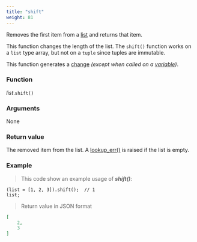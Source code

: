 ```yaml
---
title: "shift"
weight: 81
---
```


Removes the first item from a [list](../../list) and returns that item.

This function changes the length of the list. The `shift()` function works
on a `list` type array, but not on a `tuple` since tuples are immutable.

This function generates a [change](../../../overview/changes) *(except when called on a [variable](../../../overview/variable))*.

### Function

*list*.`shift()`

### Arguments

None

### Return value

The removed item from the list. A [lookup_err()](../../../errors/lookup_err) is raised if the list is empty.

### Example

> This code show an example usage of ***shift()***:

```thingsdb,json_response
(list = [1, 2, 3]).shift();  // 1
list;
```

> Return value in JSON format

```json
[
    2,
    3
]
```
